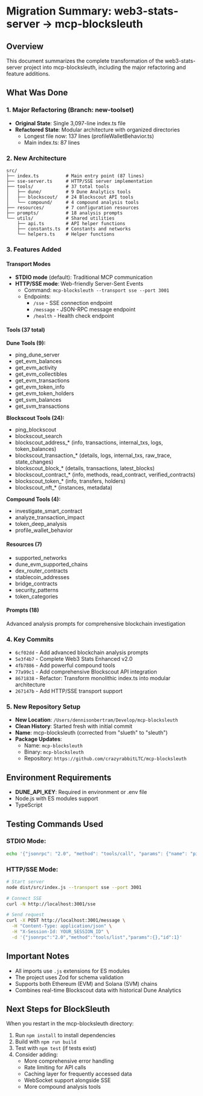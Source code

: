 # Migration Summary: web3-stats-server → mcp-blocksleuth

## Overview
This document summarizes the complete transformation of the web3-stats-server project into mcp-blocksleuth, including the major refactoring and feature additions.

## What Was Done

### 1. Major Refactoring (Branch: new-toolset)
- **Original State**: Single 3,097-line index.ts file
- **Refactored State**: Modular architecture with organized directories
  - Longest file now: 137 lines (profileWalletBehavior.ts)
  - Main index.ts: 87 lines

### 2. New Architecture
```
src/
├── index.ts          # Main entry point (87 lines)
├── sse-server.ts     # HTTP/SSE server implementation
├── tools/            # 37 total tools
│   ├── dune/         # 9 Dune Analytics tools
│   ├── blockscout/   # 24 Blockscout API tools
│   └── compound/     # 4 compound analysis tools
├── resources/        # 7 configuration resources
├── prompts/          # 18 analysis prompts
└── utils/            # Shared utilities
    ├── api.ts        # API helper functions
    ├── constants.ts  # Constants and networks
    └── helpers.ts    # Helper functions
```

### 3. Features Added

#### Transport Modes
- **STDIO mode** (default): Traditional MCP communication
- **HTTP/SSE mode**: Web-friendly Server-Sent Events
  - Command: `mcp-blocksleuth --transport sse --port 3001`
  - Endpoints:
    - `/sse` - SSE connection endpoint
    - `/message` - JSON-RPC message endpoint  
    - `/health` - Health check endpoint

#### Tools (37 total)
**Dune Tools (9):**
- ping_dune_server
- get_evm_balances
- get_evm_activity
- get_evm_collectibles
- get_evm_transactions
- get_evm_token_info
- get_evm_token_holders
- get_svm_balances
- get_svm_transactions

**Blockscout Tools (24):**
- ping_blockscout
- blockscout_search
- blockscout_address_* (info, transactions, internal_txs, logs, token_balances)
- blockscout_transaction_* (details, logs, internal_txs, raw_trace, state_changes)
- blockscout_block_* (details, transactions, latest_blocks)
- blockscout_contract_* (info, methods, read_contract, verified_contracts)
- blockscout_token_* (info, transfers, holders)
- blockscout_nft_* (instances, metadata)

**Compound Tools (4):**
- investigate_smart_contract
- analyze_transaction_impact
- token_deep_analysis
- profile_wallet_behavior

#### Resources (7)
- supported_networks
- dune_evm_supported_chains
- dex_router_contracts
- stablecoin_addresses
- bridge_contracts
- security_patterns
- token_categories

#### Prompts (18)
Advanced analysis prompts for comprehensive blockchain investigation

### 4. Key Commits
- `6cf02dd` - Add advanced blockchain analysis prompts
- `5e3f4b7` - Complete Web3 Stats Enhanced v2.0
- `4fb7886` - Add powerful compound tools
- `77a99c1` - Add comprehensive Blockscout API integration
- `8671838` - Refactor: Transform monolithic index.ts into modular architecture
- `267147b` - Add HTTP/SSE transport support

### 5. New Repository Setup
- **New Location**: `/Users/dennisonbertram/Develop/mcp-blocksleuth`
- **Clean History**: Started fresh with initial commit
- **Name**: mcp-blocksleuth (corrected from "slueth" to "sleuth")
- **Package Updates**:
  - Name: `mcp-blocksleuth`
  - Binary: `mcp-blocksleuth`
  - Repository: `https://github.com/crazyrabbitLTC/mcp-blocksleuth`

## Environment Requirements
- **DUNE_API_KEY**: Required in environment or .env file
- Node.js with ES modules support
- TypeScript

## Testing Commands Used

### STDIO Mode:
```bash
echo '{"jsonrpc": "2.0", "method": "tools/call", "params": {"name": "ping_dune_server", "arguments": {}}, "id": 1}' | node dist/src/index.js
```

### HTTP/SSE Mode:
```bash
# Start server
node dist/src/index.js --transport sse --port 3001

# Connect SSE
curl -N http://localhost:3001/sse

# Send request
curl -X POST http://localhost:3001/message \
  -H "Content-Type: application/json" \
  -H "X-Session-Id: YOUR_SESSION_ID" \
  -d '{"jsonrpc":"2.0","method":"tools/list","params":{},"id":1}'
```

## Important Notes
- All imports use `.js` extensions for ES modules
- The project uses Zod for schema validation
- Supports both Ethereum (EVM) and Solana (SVM) chains
- Combines real-time Blockscout data with historical Dune Analytics

## Next Steps for BlockSleuth
When you restart in the mcp-blocksleuth directory:
1. Run `npm install` to install dependencies
2. Build with `npm run build`
3. Test with `npm test` (if tests exist)
4. Consider adding:
   - More comprehensive error handling
   - Rate limiting for API calls
   - Caching layer for frequently accessed data
   - WebSocket support alongside SSE
   - More compound analysis tools
